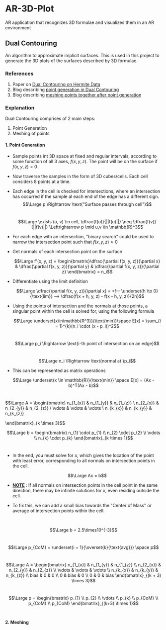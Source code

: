 # AR-3D-Plot
AR application that recognizes 3D formulae and visualizes them in an AR environment

## Dual Contouring 
An algorithm to approximate implicit surfaces. This is used in this project to generate the 3D plots of the surfaces described by 3D formulae.

### References
1. Paper on [Dual Contouring on Hermite Data](https://www.cs.rice.edu/~jwarren/papers/dualcontour.pdf)
2. Blog describing [point generation in Dual Contouring](https://www.boristhebrave.com/2018/04/15/dual-contouring-tutorial/)
3. Blog describing [meshing points together after point generation](https://bonsairobo.medium.com/smooth-voxel-mapping-a-technical-deep-dive-on-real-time-surface-nets-and-texturing-ef06d0f8ca14#a230)

### Explanation
Dual Contouring comprises of 2 main steps:
1. Point Generation 
2. Meshing of points

#### 1. Point Generation 
- Sample points int 3D space at fixed and regular intervals, according to some function of all 3 axes, $f(x, y, z)$. The point will be on the surface if $f(x, y, z) = 0$ .
- Now traverse the samples in the form of 3D cubes/cells. Each cell considers 8 points at a time.
- Each edge in the cell is checked for intersections, where an intersection has occurred if the sample al each end of the edge has a different sign.
    <br>
    $$\Large p \Rightarrow \text{"Surface passes through cell"}$$
    <br>

    $$\Large \exists (u, v) \in cell,  \dfrac{f(u)}{||f(u)||} \neq \dfrac{f(v)}{||f(v)||} \Leftrightarrow p \mid u,v \in \mathbb{R}^3$$
    
- For each edge with an intersection, "binary search" could be used to narrow the intersection point such that $f(x, y, z) \approx 0$

- Get normals of each intersection point on the surface
    <br>

    $$\Large f'(x, y, z) = \begin{bmatrix}\dfrac{\partial f(x, y, z)}{\partial x} & \dfrac{\partial f(x, y, z)}{\partial y} & \dfrac{\partial f(x, y, z)}{\partial z} \end{bmatrix} = n_i$$
    
- Differentiate using the limit definition 
    <br>

    $$\Large \dfrac{\partial f(x, y, z)}{\partial x} =  <!-- \underset{h \to 0}{\text{lim}} --> \dfrac{f(x + h, y, z) - f(x - h, y, z)}{2h}$$
    
- Using the points of intersection and the normals at those points, a singular point within the cell is solved for, using the following formula
    <br>
    
    $$\Large \underset{x\in\mathbb{R^3}}{\text{min}}\space E[x] = \sum_{i = 1}^{k}(n_i \cdot (x - p_i))^2$$
    <br>

    $$\Large p_i \Rightarrow \text{i-th point of intersection on an edge}$$
    <br>

    $$\Large n_i \Rightarrow \text{normal at }p_i$$
    
- This can be represented as matrix operations
    <br>

$$\Large \underset{x \in \mathbb{R}}{\text{min}} \space  E[x] = (Ax - b)^T(Ax - b)$$
<br> 

$$\Large A =
\begin{bmatrix}
    n_{1_{x}} & n_{1_{y}} & n_{1_{z}} \\
    n_{2_{x}} & n_{2_{y}} & n_{2_{z}} \\
    \vdots & \vdots & \vdots \\
    n_{k_{x}} & n_{k_{y}} & n_{k_{z}} 

\end{bmatrix}_{k \times 3}$$
<br>

$$\Large b =
\begin{bmatrix}
    n_{1} \cdot p_{1} \\
    n_{2} \cdot p_{2} \\
    \vdots \\
    n_{k} \cdot p_{k}
\end{bmatrix}_{k \times 1}$$
<br>

- In the end, you must solve for $x$, which gives the location of the point with least error, corresponding to all normals on intersection points in the cell. 
    <br>

    $$\Large Ax = b$$

- <u>**NOTE**</u> : If all normals on intersection points in the cell point in the same direction, there may be infinite solutions for $x$, even residing outside the cell.
- To fix this, we can add a small bias towards the "Center of Mass" or average of intersection points within the cell.
<br>

$$\Large b = 2.5\times10^{-3}$$
<br>

$$\Large p_{CoM} = \underset{i = 1}{\overset{k}{\text{avg}}} \space p$$
<br>

$$\Large A =
\begin{bmatrix}
    n_{1_{x}} & n_{1_{y}} & n_{1_{z}} \\
    n_{2_{x}} & n_{2_{y}} & n_{2_{z}} \\
    \vdots & \vdots & \vdots \\
    n_{k_{x}} & n_{k_{y}} & n_{k_{z}} \\
    bias & 0 & 0 \\
    0 & bias & 0 \\
    0 & 0 & bias
\end{bmatrix}_{(k + 3) \times 3}$$
<br>

$$\Large p =
\begin{bmatrix}
    p_{1} \\
    p_{2} \\
    \vdots \\
    p_{k} \\
    p_{CoM} \\
    p_{CoM} \\
    p_{CoM}
\end{bmatrix}_{(k+3) \times 1}$$
<br>



#### 2. Meshing
